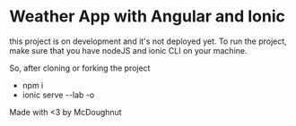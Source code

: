 # Weather App with Angular and Ionic

this project is on development and it's not deployed yet. To run the project, make sure that you have nodeJS and ionic CLI on your machine.

So, after cloning or forking the project
- npm i
- ionic serve --lab -o

Made with <3 by McDoughnut
